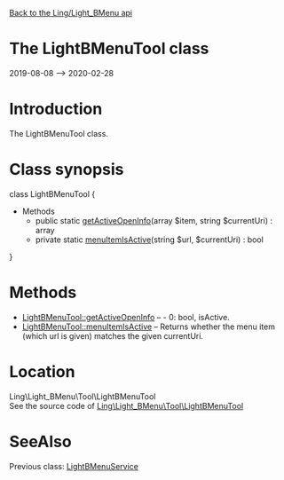 [Back to the Ling/Light_BMenu api](https://github.com/lingtalfi/Light_BMenu/blob/master/doc/api/Ling/Light_BMenu.md)



The LightBMenuTool class
================
2019-08-08 --> 2020-02-28






Introduction
============

The LightBMenuTool class.



Class synopsis
==============


class <span class="pl-k">LightBMenuTool</span>  {

- Methods
    - public static [getActiveOpenInfo](https://github.com/lingtalfi/Light_BMenu/blob/master/doc/api/Ling/Light_BMenu/Tool/LightBMenuTool/getActiveOpenInfo.md)(array $item, string $currentUri) : array
    - private static [menuItemIsActive](https://github.com/lingtalfi/Light_BMenu/blob/master/doc/api/Ling/Light_BMenu/Tool/LightBMenuTool/menuItemIsActive.md)(string $url, $currentUri) : bool

}






Methods
==============

- [LightBMenuTool::getActiveOpenInfo](https://github.com/lingtalfi/Light_BMenu/blob/master/doc/api/Ling/Light_BMenu/Tool/LightBMenuTool/getActiveOpenInfo.md) &ndash; - 0: bool, isActive.
- [LightBMenuTool::menuItemIsActive](https://github.com/lingtalfi/Light_BMenu/blob/master/doc/api/Ling/Light_BMenu/Tool/LightBMenuTool/menuItemIsActive.md) &ndash; Returns whether the menu item (which url is given) matches the given currentUri.





Location
=============
Ling\Light_BMenu\Tool\LightBMenuTool<br>
See the source code of [Ling\Light_BMenu\Tool\LightBMenuTool](https://github.com/lingtalfi/Light_BMenu/blob/master/Tool/LightBMenuTool.php)



SeeAlso
==============
Previous class: [LightBMenuService](https://github.com/lingtalfi/Light_BMenu/blob/master/doc/api/Ling/Light_BMenu/Service/LightBMenuService.md)<br>
